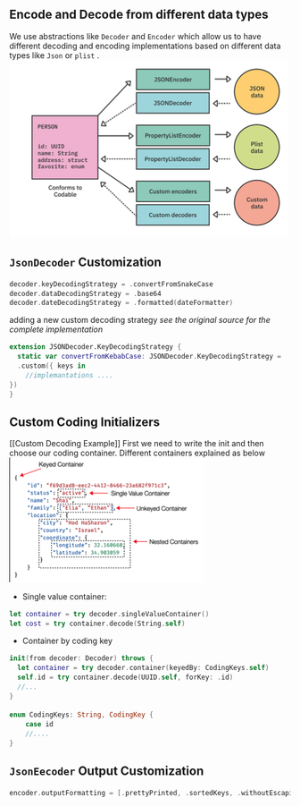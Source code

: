## Encode and Decode from different data types
We use abstractions like `Decoder` and `Encoder` which allow us to have different decoding and encoding implementations based on different data types like `Json` or `plist` .
![different coding](attachments/different-coding.png)
## `JsonDecoder` Customization
``` Swift
decoder.keyDecodingStrategy = .convertFromSnakeCase
decoder.dataDecodingStrategy = .base64
decoder.dateDecodingStrategy = .formatted(dateFormatter)
```
adding a new custom decoding strategy
*see the original source for the complete implementation*
``` Swift
extension JSONDecoder.KeyDecodingStrategy {
  static var convertFromKebabCase: JSONDecoder.KeyDecodingStrategy = 
  .custom({ keys in
	//implemantations ....
}) 
}
```
## Custom Coding Initializers
[[Custom Decoding Example]]
First we need to write the init and then choose our coding container.
Different containers explained as below
![](attachments/coding-container.png)
* Single value container:
``` Swift
let container = try decoder.singleValueContainer()
let cost = try container.decode(String.self)
```
* Container by coding key
``` Swift
init(from decoder: Decoder) throws {
  let container = try decoder.container(keyedBy: CodingKeys.self)
  self.id = try container.decode(UUID.self, forKey: .id)
  //...
}

enum CodingKeys: String, CodingKey {
	case id
	//....
}
```
## `JsonEecoder` Output Customization
```Swift
encoder.outputFormatting = [.prettyPrinted, .sortedKeys, .withoutEscapingSlashes]
```

